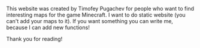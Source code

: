 This website was created by Timofey Pugachev for people who want to find interesting maps for the game Minecraft. I want to do static website (you can't add your maps to it). If you want something you can write me, because I can add new functions!

Thank you for reading!